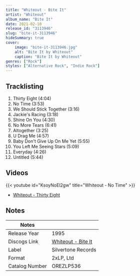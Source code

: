 ```yaml
---
title: "Whiteout - Bite It"
artist: "Whiteout"
album_name: "Bite It"
date: 2021-02-10
release_id: "3113946"
slug: "bite-it-3113946"
hideSummary: true
cover:
    image: "bite-it-3113946.jpg"
    alt: "Bite It by Whiteout"
    caption: "Bite It by Whiteout"
genres: ["Rock"]
styles: ["Alternative Rock", "Indie Rock"]
---
```

## Tracklisting
1. Thirty Eight (4:04)
2. No Time (3:53)
3. We Should Stick Together (3:16)
4. Jackie's Racing (3:18)
5. Shine On You (4:30)
6. No More Tears (6:41)
7. Altogether (3:25)
8. U Drag Me (4:57)
9. Baby Don't Give Up On Me Yet (5:55)
10. You Left Me Seeing Stars (5:09)
11. Everyday (4:26)
12. Untitled (5:44)

## Videos
{{< youtube id="KsoyNoEl2gw" title="Whiteout - No Time" >}}
- [Whiteout - Thirty Eight](https://www.youtube.com/watch?v=MuqcObxf5Ho)

## Notes
| Notes          |             |
| ---------------| ----------- |
| Release Year   | 1995 |
| Discogs Link   | [Whiteout - Bite It](https://www.discogs.com/release/3113946-Whiteout-Bite-It) |
| Label          | Silvertone Records |
| Format         | 2xLP, Ltd |
| Catalog Number | OREZLP536 |


